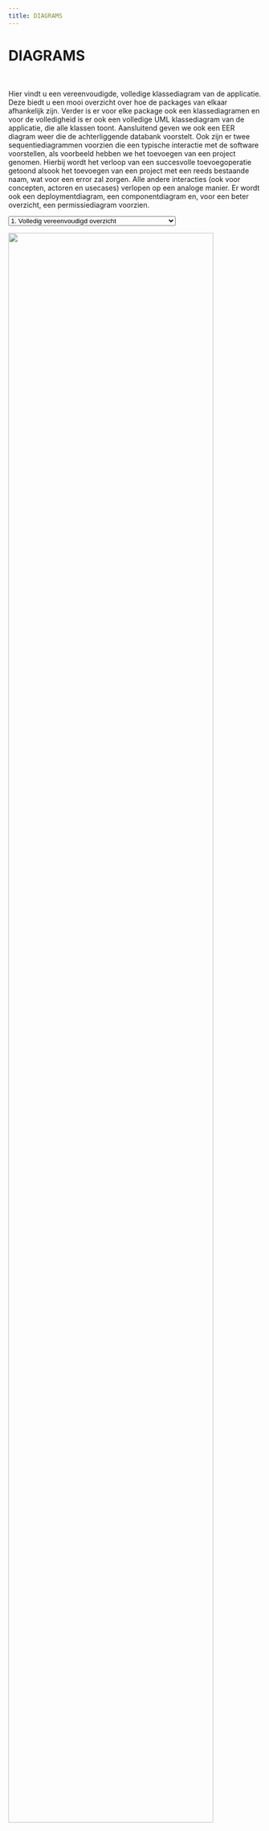```yaml
---
title: DIAGRAMS
---
```

# DIAGRAMS #
<br>
<p>
Hier vindt u een vereenvoudigde, volledige klassediagram van de applicatie. Deze biedt u een mooi overzicht over hoe de packages van elkaar afhankelijk zijn.
Verder is er voor elke package ook een klassediagramen en voor de volledigheid is er ook een volledige UML klassediagram van de applicatie, die alle klassen toont.
Aansluitend geven we ook een EER diagram weer die de achterliggende databank voorstelt.
Ook zijn er twee sequentiediagrammen voorzien die een typische interactie met de software voorstellen, als voorbeeld hebben we het toevoegen van een project genomen. 
Hierbij wordt het verloop van een succesvolle toevoegoperatie getoond alsook het toevoegen van een project met een reeds bestaande naam, wat voor een error zal zorgen. 
Alle andere interacties (ook voor concepten, actoren en usecases) verlopen op een analoge manier.
Er wordt ook een deploymentdiagram, een componentdiagram en, voor een beter overzicht, een permissiediagram voorzien.
</p>
<select id="diaDrop" onChange="run()">
    <option value="vopro1.png"> 1. Volledig vereenvoudigd overzicht </option>
    <option value="action.png"> 1.1 UML diagram: Action </option>
    <option value="adapter.png"> 1.2 UML diagram: Adapter </option>
    <option value="converter.png"> 1.3 UML diagram: Converter </option>
    <option value="interactor.png"> 1.4 UML diagram: Interactor </option>
    <option value="model.png"> 1.5 UML diagram: Model </option>
    <option value="persistence.png"> 1.6 UML diagram: Persistence </option>
    <option value="reference.png"> 1.9 UML diagram: Reference </option>
    <option value="rest.png"> 1.10 UML diagram: REST </option>
    <option value="rest_with_presentation_models.png"> 1.11 UML diagram: REST (met presentation models) </option>
    <option value="scheduling.png"> 1.12 UML diagram: Scheduling </option>
    <option value="story.png"> 1.13 UML diagram: Story </option>
    <option value="vopro1_full.png"> 1.14 Volledige UML diagram </option>
    <option value="eer.png"> 2. EER diagram </option>
    <option value="UML_sequence_diagram_success.png"> 3. Sequentiediagram (Success)</option>
    <option value="UML_sequence_diagram_nosuccess.png"> 4. Sequentiediagram (No Success) </option>
    <option value="Deployment.png"> 5. Deploymentdiagram </option>
    <option value="Component_Diagram.png"> 6. Componentdiagram </option>
    <option value="PermissionDiagram.png"> 7. Permissiediagram </option>
</select>

<a id='diaLink' href="http://vopro1.ugent.be/data/img/vopro1.png"><img id="diaImg" src="/data/img/vopro1.png" width="90%"></a>

<script type="text/javascript">
  function run() {
    var dropdown = document.getElementById("diaDrop");
    var selectedCase = dropdown.options[dropdown.selectedIndex].value;
    var linkName = "http://vopro1.ugent.be/data/img/".concat(selectedCase);
    if (selectedCase == "vopro1_full.png") {
      selectedCase = "toobig.png";
    }
    var diaName = "/data/img/".concat(selectedCase);
    document.getElementById("diaImg").src=diaName;
    document.getElementById("diaLink").href=linkName;
    
    if (selectedCase == "Deployment.png" || selectedCase == "Component_Diagram.png" || selectedCase == "PermissionDiagram.png" || selectedCase == "toobig.png") {
      document.getElementById("diaImg").style.width = "auto"
    } else {
      document.getElementById("diaImg").style.width="90%"
    }
  }
</script>
